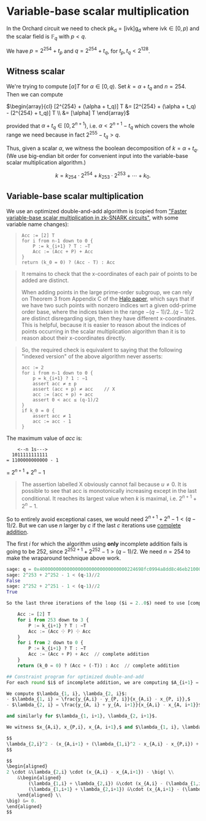 # Variable-base scalar multiplication

In the Orchard circuit we need to check $\mathsf{pk_d} = [\mathsf{ivk}] \mathsf{g_d}$ where $\mathsf{ivk} \in [0, p)$ and the scalar field is $\mathbb{F}_q$ with $p < q$.

We have $p = 2^{254} + t_p$ and $q = 2^{254} + t_q$, for $t_p, t_q < 2^{128}$.

## Witness scalar
We're trying to compute $[\alpha] T$ for $\alpha \in [0, q)$. Set $k = \alpha + t_q$ and $n = 254$. Then we can compute

$\begin{array}{cl}
[2^{254} + (\alpha + t_q)] T &= [2^{254} + (\alpha + t_q) - (2^{254} + t_q)] T \\
                             &= [\alpha] T
\end{array}$

provided that $\alpha + t_q \in [0, 2^{n+1})$, i.e. $\alpha < 2^{n+1} - t_q$ which covers the whole range we need because in fact $2^{255} - t_q > q$.

Thus, given a scalar $\alpha$, we witness the boolean decomposition of $k = \alpha + t_q.$ (We use big-endian bit order for convenient input into the variable-base scalar multiplication algorithm.)

$$k = k_{254} \cdot 2^{254} + k_{253} \cdot 2^{253} + \cdots + k_0.$$

## Variable-base scalar multiplication
We use an optimized double-and-add algorithm is (copied from ["Faster variable-base scalar multiplication in zk-SNARK circuits"](https://github.com/zcash/zcash/issues/3924), with some variable name changes):
> 
>     Acc := [2] T
>     for i from n-1 down to 0 {
>         P := k_{i+1} ? T : −T
>         Acc := (Acc + P) + Acc
>     }
>     return (k_0 = 0) ? (Acc - T) : Acc

> It remains to check that the x-coordinates of each pair of points to be added are distinct.
> 
> When adding points in the large prime-order subgroup, we can rely on Theorem 3 from Appendix C of the [Halo paper](https://eprint.iacr.org/2019/1021.pdf), which says that if we have two such points with nonzero indices wrt a given odd-prime order base, where the indices taken in the range $-(q-1)/2..(q-1)/2$ are distinct disregarding sign, then they have different x-coordinates. This is helpful, because it is easier to reason about the indices of points occurring in the scalar multiplication algorithm than it is to reason about their x-coordinates directly.

> So, the required check is equivalent to saying that the following "indexed version" of the above algorithm never asserts:
> 
>     acc := 2
>     for i from n-1 down to 0 {
>         p = k_{i+1} ? 1 : −1
>         assert acc ≠ ± p
>         assert (acc + p) ≠ acc    // X
>         acc := (acc + p) + acc
>         assert 0 < acc ≤ (q-1)/2
>     }
>     if k_0 = 0 {
>         assert acc ≠ 1
>         acc := acc - 1
>     }

The maximum value of $acc$ is:
```
    <--n 1s--->
  1011111111111
= 1100000000000 - 1
```
= $2^{n+1} + 2^n - 1$

> The assertion labelled X obviously cannot fail because $u \neq 0$. It is possible to see that acc is monotonically increasing except in the last conditional. It reaches its largest value when $k$ is maximal, i.e. $2^{n+1} + 2^n - 1$.

So to entirely avoid exceptional cases, we would need $2^{n+1} + 2^n - 1 < (q-1)/2$. But we can use $n$ larger by $c$ if the last $c$ iterations use [complete addition](./complete-add.md).

The first $i$ for which the algorithm using **only** incomplete addition fails is going to be $252$, since $2^{252+1} + 2^{252} - 1 > (q - 1)/2$. We need $n = 254$ to make the wraparound technique above work.

```python
sage: q = 0x40000000000000000000000000000000224698fc0994a8dd8c46eb2100000001
sage: 2^253 + 2^252 - 1 < (q-1)//2
False
sage: 2^252 + 2^251 - 1 < (q-1)//2
True

So the last three iterations of the loop ($i = 2..0$) need to use [complete addition](./complete-add.md), as does the conditional subtraction at the end. Writing this out using ⸭ for incomplete addition (as we do in the spec), we have:

    Acc := [2] T
    for i from 253 down to 3 {
        P := k_{i+1} ? T : −T
        Acc := (Acc ⸭ P) ⸭ Acc
    }
    for i from 2 down to 0 {
        P := k_{i+1} ? T : −T
        Acc := (Acc + P) + Acc  // complete addition
    }
    return (k_0 = 0) ? (Acc + (-T)) : Acc  // complete addition

## Constraint program for optimized double-and-add
For each round $i$ of incomplete addition, we are computing $A_{i+1} = A_i + P_i + A_i$, where $A = (x_a, y_a)$ is the accumulated sum and $P = (x_p, y_p)$ is the point we are adding.

We compute $\lambda_{1, i}, \lambda_{2, i}$:
- $\lambda_{1, i} = \frac{y_{A,i} - y_{P, i}}{x_{A,i} - x_{P, i}},$
- $\lambda_{2, i} = \frac{y_{A, i} + y_{A, i+1}}{x_{A,i} - x_{A, i+1}}$

and similarly for $\lambda_{1, i+1}, \lambda_{2, i+1}$.

We witness $x_{A,i}, x_{P,i}, x_{A, i+1},$ and $\lambda_{1, i}, \lambda_{2, i}, \lambda_{1, i+1}, \lambda_{2, i+1},$ and specify the following constraints on them (copied from ["Faster variable-base scalar multiplication in zk-SNARK circuits"](https://github.com/zcash/zcash/issues/3924), with some variable name changes):

$$
\lambda_{2,i}^2 - (x_{A,i+1} + (\lambda_{1,i}^2 - x_{A,i} - x_{P,i}) + x_{A,i}) = 0,
$$

$$
\begin{aligned}
2 \cdot &\lambda_{2,i} \cdot (x_{A,i} - x_{A,i+1}) - \big( \\
    &\begin{aligned}
        (\lambda_{1,i} + \lambda_{2,i}) &\cdot (x_{A,i} - (\lambda_{1,i}^2 - x_{A,i} - x_{P,i})) + \\
        (\lambda_{1,i+1} + \lambda_{2,i+1}) &\cdot (x_{A,i+1} - (\lambda_{1,i+1}^2 - x_{A,i+1} - x_{P,i+1})) \\
    \end{aligned} \\
\big) &= 0.
\end{aligned}
$$
